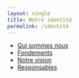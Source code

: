 ```yaml
---
layout: single
title: Notre identité
permalink: /identité
---
```


- [Qui sommes nous](/identité/Qui-sommes-nous)
- [Fondements](/identité/fondements)
- [Notre vision](/identité/vision)
- [Responsables](/identité/responsables)
